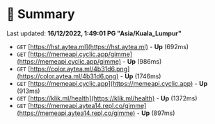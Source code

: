 # 📖 Summary
Last updated: **16/12/2022, 1:49:01 PG "Asia/Kuala_Lumpur"**

- `GET` [https://hst.aytea.ml](https://hst.aytea.ml) - **Up** (692ms)
- `GET` [https://memeapi.cyclic.app/gimme](https://memeapi.cyclic.app/gimme) - **Up** (986ms)
- `GET` [https://color.aytea.ml/4b31d6.png](https://color.aytea.ml/4b31d6.png) - **Up** (1746ms)
- `GET` [https://memeapi.cyclic.app](https://memeapi.cyclic.app) - **Up** (913ms)
- `GET` [https://klik.ml/health](https://klik.ml/health) - **Up** (1372ms)
- `GET` [https://memeapi.aytea14.repl.co/gimme](https://memeapi.aytea14.repl.co/gimme) - **Up** (897ms)
